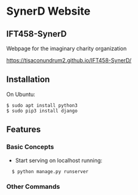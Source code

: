 SynerD Website
==============================================

IFT458-SynerD
------------
Webpage for the imaginary charity organization

https://tisaconundrum2.github.io/IFT458-SynerD/

Installation
------------
On Ubuntu:

    $ sudo apt install python3
    $ sudo pip3 install django
    
Features
------------
### Basic Concepts
-   Start serving on localhost running:

```
  $ python manage.py runserver
```
    
### Other Commands
